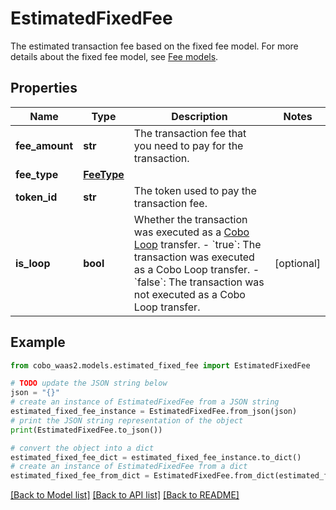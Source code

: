 # EstimatedFixedFee

The estimated transaction fee based on the fixed fee model.  For more details about the fixed fee model, see [Fee models](https://www.cobo.com/developers/v2/guides/transactions/estimate-fees#fee-models). 

## Properties

Name | Type | Description | Notes
------------ | ------------- | ------------- | -------------
**fee_amount** | **str** | The transaction fee that you need to pay for the transaction. | 
**fee_type** | [**FeeType**](FeeType.md) |  | 
**token_id** | **str** | The token used to pay the transaction fee. | 
**is_loop** | **bool** | Whether the transaction was executed as a [Cobo Loop](https://manuals.cobo.com/en/portal/custodial-wallets/cobo-loop) transfer. - &#x60;true&#x60;: The transaction was executed as a Cobo Loop transfer. - &#x60;false&#x60;: The transaction was not executed as a Cobo Loop transfer.  | [optional] 

## Example

```python
from cobo_waas2.models.estimated_fixed_fee import EstimatedFixedFee

# TODO update the JSON string below
json = "{}"
# create an instance of EstimatedFixedFee from a JSON string
estimated_fixed_fee_instance = EstimatedFixedFee.from_json(json)
# print the JSON string representation of the object
print(EstimatedFixedFee.to_json())

# convert the object into a dict
estimated_fixed_fee_dict = estimated_fixed_fee_instance.to_dict()
# create an instance of EstimatedFixedFee from a dict
estimated_fixed_fee_from_dict = EstimatedFixedFee.from_dict(estimated_fixed_fee_dict)
```
[[Back to Model list]](../README.md#documentation-for-models) [[Back to API list]](../README.md#documentation-for-api-endpoints) [[Back to README]](../README.md)


